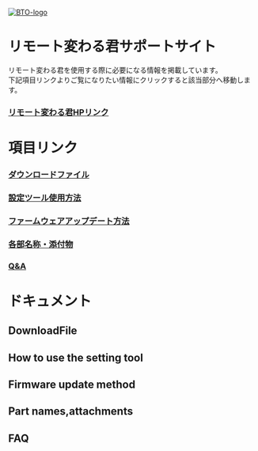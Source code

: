 [![BTO-logo](https://bit-trade-one.co.jp/wp/wp-content/uploads/2022/05/logo.png)](https://bit-trade-one.co.jp/)
# リモート変わる君サポートサイト
リモート変わる君を使用する際に必要になる情報を掲載しています。  
下記項目リンクよりご覧になりたい情報にクリックすると該当部分へ移動します。  

### [リモート変わる君HPリンク](#btohplink)

# 項目リンク

### [ダウンロードファイル](#downloadfile)
### [設定ツール使用方法](#how-to-use-the-setting-tool)
### [ファームウェアアップデート方法](#firmware-update-method)
### [各部名称・添付物](#part-namesattachments)
### [Q&A](#faq)

# ドキュメント

## DownloadFile

## How to use the setting tool

## Firmware update method

## Part names,attachments

## FAQ
